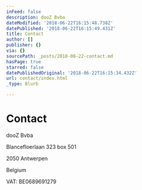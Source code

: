 ```yaml
---
inFeed: false
description: dooZ Bvba
dateModified: '2018-06-22T16:15:48.738Z'
datePublished: '2018-06-22T16:15:49.431Z'
title: Contact
author: []
publisher: {}
via: {}
sourcePath: _posts/2018-06-22-contact.md
hasPage: true
starred: false
datePublishedOriginal: '2018-06-22T16:15:34.432Z'
url: contact/index.html
_type: Blurb

---
```

# Contact

dooZ Bvba

Blancefloerlaan 323 box 501

2050 Antwerpen

Belgium

VAT: BE0689691279